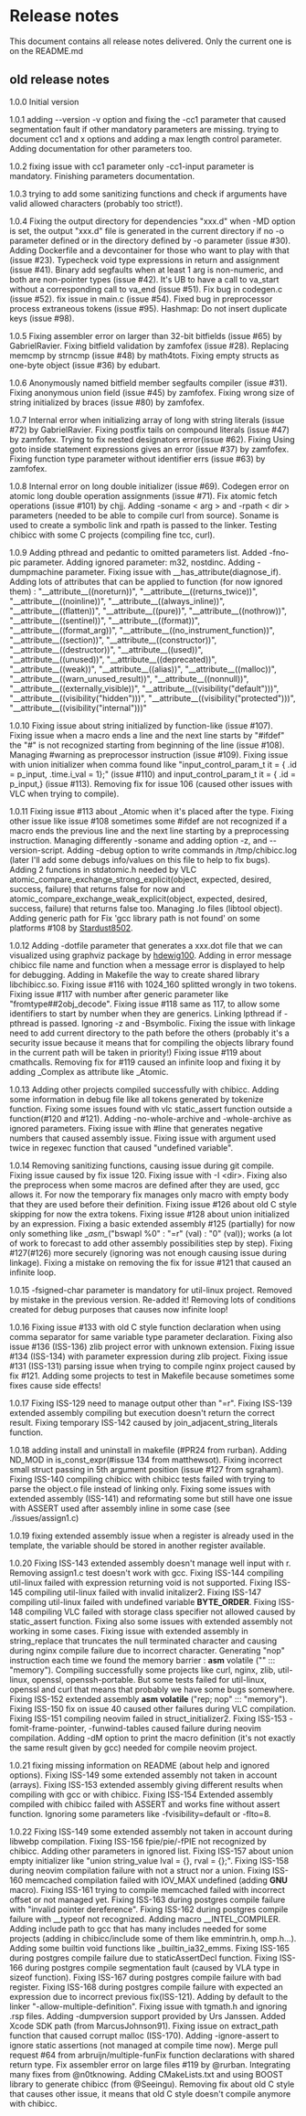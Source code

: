 # Release notes

This document contains all release notes delivered. Only the current one is on the README.md

## old release notes

1.0.0 Initial version

1.0.1 adding --version -v option and fixing the -cc1 parameter that caused segmentation fault if other mandatory parameters are missing.
trying to document cc1 and x options and adding a max length control parameter. Adding documentation for other parameters too.

1.0.2 fixing issue with cc1 parameter only -cc1-input parameter is mandatory. Finishing parameters documentation.

1.0.3 trying to add some sanitizing functions and check if arguments have valid allowed characters (probably too strict!).

1.0.4 Fixing the output directory for dependencies "xxx.d" when -MD option is set, the output "xxx.d" file is generated in the current directory if no -o parameter defined or in the directory defined by -o parameter (issue #30). Adding Dockerfile and a devcontainer for those who want to play with that (issue #23). Typecheck void type expressions in return and assignment (issue #41). Binary add segfaults when at least 1 arg is non-numeric, and both are non-pointer types (issue #42). It's UB to have a call to va_start without a corresponding call to va_end (issue #51). Fix bug in codegen.c (issue #52). fix issue in main.c (issue #54). Fixed bug in preprocessor process extraneous tokens (issue #95). Hashmap: Do not insert duplicate keys (issue #98).

1.0.5 Fixing assembler error on larger than 32-bit bitfields (issue #65) by GabrielRavier. Fixing bitfield validation by zamfofex (issue #28). Replacing memcmp by strncmp (issue #48) by math4tots. Fixing empty structs as one-byte object (issue #36) by edubart.

1.0.6 Anonymously named bitfield member segfaults compiler (issue #31). Fixing anonymous union field (issue #45) by zamfofex. Fixing wrong size of string initialized by braces (issue #80) by zamfofex.

1.0.7 Internal error when initializing array of long with string literals (issue #72) by GabrielRavier. Fixing postfix tails on compound literals (issue #47) by zamfofex. Trying to fix nested designators error(issue #62). Fixing Using goto inside statement expressions gives an error (issue #37) by zamfofex. Fixing function type parameter without identifier errs (issue #63) by zamfofex.

1.0.8 Internal error on long double initializer (issue #69). Codegen error on atomic long double operation assignments (issue #71). Fix atomic fetch operations (issue #101) by chjj. Adding -soname < arg > and -rpath < dir > parameters (needed to be able to compile curl from source). Soname is used to create a symbolic link and rpath is passed to the linker. Testing chibicc with some C projects (compiling fine tcc, curl).

1.0.9 Adding pthread and pedantic to omitted parameters list. Added -fno-pic parameter. Adding ignored parameter: m32, nostdinc. Adding -dumpmachine parameter. Fixing issue with \_\_has_attribute(diagnose_if). Adding lots of attributes that can be applied to function (for now ignored them) : "\_\_attribute\_\_((noreturn))", "\_\_attribute\_\_((returns_twice))",
"\_\_attribute\_\_((noinline))", "\_\_attribute\_\_((always_inline))", "\_\_attribute\_\_((flatten))", "\_\_attribute\_\_((pure))",
"\_\_attribute\_\_((nothrow))", "\_\_attribute\_\_((sentinel))", "\_\_attribute\_\_((format))", "\_\_attribute\_\_((format_arg))",
"\_\_attribute\_\_((no_instrument_function))", "\_\_attribute\_\_((section))", "\_\_attribute\_\_((constructor))",
"\_\_attribute\_\_((destructor))", "\_\_attribute\_\_((used))", "\_\_attribute\_\_((unused))", "\_\_attribute\_\_((deprecated))",
"\_\_attribute\_\_((weak))", "\_\_attribute\_\_((alias))", "\_\_attribute\_\_((malloc))",
"\_\_attribute\_\_((warn_unused_result))", "\_\_attribute\_\_((nonnull))", "\_\_attribute\_\_((externally_visible))",
"\_\_attribute\_\_((visibility(\"default\")))", "\_\_attribute\_\_((visibility(\"hidden\")))",
"\_\_attribute\_\_((visibility(\"protected\")))", "\_\_attribute\_\_((visibility(\"internal\")))"

1.0.10 Fixing issue about string initialized by function-like (issue #107). Fixing issue when a macro ends a line and the next line starts by "#ifdef" the "#" is not recognized starting from beginning of the line (issue #108). Managing \#warning as preprocessor instruction (issue #109). Fixing issue with union initializer when comma found like "input_control_param_t it = { .id = p_input, .time.i_val = 1};" (issue #110) and input_control_param_t it = { .id = p_input,} (issue #113). Removing fix for issue 106 (caused other issues with VLC when trying to compile).

1.0.11 Fixing issue #113 about \_Atomic when it's placed after the type. Fixing other issue like issue #108 sometimes some #ifdef are not recognized if a macro ends the previous line and the next line starting by a preprocessing instruction. Managing differently -soname and adding option -z, and --version-script. Adding -debug option to write commands in /tmp/chibicc.log (later I'll add some debugs info/values on this file to help to fix bugs). Adding 2 functions in stdatomic.h needed by VLC atomic_compare_exchange_strong_explicit(object, expected, desired, success, failure) that returns false for now and atomic_compare_exchange_weak_explicit(object, expected, desired, success, failure) that returns false too. Managing .lo files (libtool object). Adding generic path for Fix 'gcc library path is not found' on some platforms #108 by [Stardust8502](https://github.com/Stardust8502/chibicc). 

1.0.12 Adding -dotfile parameter that generates a xxx.dot file that we can visualized using graphviz package by [hdewig100](https://github.com/hedwig100/chibicc). Adding in error message chibicc file name and function when a message error is displayed to help for debugging. Adding in Makefile the way to create shared library libchibicc.so. Fixing issue #116 with 1024_160 splitted wrongly in two tokens. Fixing issue #117 with number after generic parameter like "fromtype##2obj_decode". Fixing issue #118 same as 117, to allow some identifiers to start by number when they are generics. Linking lpthread if -pthread is passed. Ignoring -z and -Bsymbolic. Fixing the issue with linkage need to add current directory to the path before the others (probably it's a security issue because it means that for compiling the objects library found in the current path will be taken in priority!)
Fixing issue #119 about cmathcalls. Removing fix for #119 caused an infinite loop and fixing it by adding _Complex as attribute like _Atomic.

1.0.13 Adding other projects compiled successfully with chibicc. Adding some information in debug file like all tokens generated by tokenize function. Fixing some issues found with vlc static_assert function outside a function(#120 and #121). Adding -no-whole-archive and -whole-archive as ignored parameters. Fixing issue with #line that generates negative numbers that caused assembly issue. Fixing issue with argument used twice in regexec function that caused "undefined variable".

1.0.14 Removing sanitizing functions, causing issue during git compile. Fixing issue caused by fix issue 120. Fixing issue with -I \<dir\>. Fixing also the preprocess when some macros are defined after they are used, gcc allows it. For now the temporary fix manages only macro with empty body that they are used before their definition. Fixing issue #126 about old C style skipping for now the extra tokens. Fixing issue #128 about union initialized by an expression. Fixing a basic extended assembly #125 (partially) for now only something like 	\__asm\__("bswapl %0" : "=r" (val) : "0" (val)); works (a lot of work to forecast to add other assembly possibilities step by step). Fixing #127(#126) more securely (ignoring was not enough causing issue during linkage). Fixing a mistake on removing the fix for issue #121 that caused an infinite loop.

1.0.15 -fsigned-char parameter is mandatory for util-linux project. Removed by mistake in the previous version. Re-added it! Removing lots of conditions created for debug purposes that causes now infinite loop!

1.0.16  Fixing issue #133 with old C style function declaration when using comma separator for same variable type parameter declaration. Fixing also issue #136 (ISS-136) zlib project error with unknown extension. Fixing issue #134 (ISS-134) with parameter expression during zlib project.
Fixing issue #131 (ISS-131) parsing issue when trying to compile nginx project caused by fix #121. Adding some projects to test in Makefile because sometimes some fixes cause side effects!

1.0.17 Fixing ISS-129 need to manage output other than "=r". Fixing ISS-139 extended assembly compiling but execution doesn't return the correct result. Fixing temporary ISS-142 caused by join_adjacent_string_literals function.

1.0.18    adding install and uninstall in makefile (#PR24 from rurban). Adding ND_MOD in is_const_expr(#issue 134 from matthewsot). Fixing incorrect small struct passing in 5th argument position (issue #127 from sgraham). Fixing ISS-140 compiling chibicc with chibicc tests failed with trying to parse the object.o file instead of linking only. Fixing some issues with extended assembly (ISS-141) and reformating some but still have one issue with ASSERT used after assembly inline in some case (see ./issues/assign1.c)


1.0.19    fixing extended assembly issue when a register is already used in the template, the variable should be stored in another register available.


1.0.20    Fixing ISS-143 extended assembly doesn't manage well input with r. Removing assign1.c test doesn't work with gcc. Fixing ISS-144 compiling util-linux failed with expression returning void is not supported. Fixing ISS-145 compiling util-linux failed with invalid initalizer2. Fixing ISS-147 compiling util-linux failed with undefined variable __BYTE_ORDER__. Fixing ISS-148 compiling VLC failed with storage class specifier not allowed caused by static_assert function. Fixing also some issues with extended assembly not working in some cases. Fixing issue with extended assembly in string_replace that truncates the null terminated character and causing during nginx compile failure due to incorrect character. Generating "nop" instruction each time we found the memory barrier : __asm__ volatile ("" ::: "memory"). Compiling successfully some projects like curl, nginx, zlib, util-linux, openssl, openssh-portable. But some tests failed for util-linux, openssl and curl that means that probably we have some bugs somewhere. Fixing ISS-152 extended assembly   __asm__ __volatile__ ("rep; nop" ::: "memory"). Fixing ISS-150 fix on issue 40 caused other failures during VLC compilation. Fixing ISS-151 compiling neovim failed in struct_initializer2. Fixing ISS-153 -fomit-frame-pointer, -funwind-tables caused failure during neovim compilation. Adding -dM option to print the macro definition (it's not exactly the same result given by gcc) needed for compile neovim project.

1.0.21    fixing missing information on README (about help and ignored options). Fixing ISS-149 some extended assembly not taken in account (arrays). Fixing ISS-153 extended assembly giving different results when compiling with gcc or with chibicc. Fixing ISS-154 Extended assembly compiled with chibicc failed with ASSERT and works fine without assert function. Ignoring some parameters like -fvisibility=default or -flto=8.


1.0.22    Fixing ISS-149 some extended assembly not taken in account during libwebp compilation. Fixing ISS-156 fpie/pie/-fPIE not recognized by chibicc. Adding other parameters in ignored list. Fixing ISS-157 about union empty initializer like "union string_value lval = {}, rval = {};". Fixing ISS-158 during neovim compilation failure with not a struct nor a union. Fixing ISS-160 memcached compilation failed with IOV_MAX undefined (adding __GNU__ macro). Fixing ISS-161 trying to compile memcached failed with incorrect offset or not managed yet. Fixing ISS-163 during postgres compile failure with "invalid pointer dereference". Fixing ISS-162 during postgres compile failure with __typeof not recognized. Adding macro __INTEL_COMPILER. Adding include path to gcc that has many includes needed for some projects (adding in chibicc/include some of them like emmintrin.h, omp.h...). Adding some builtin void functions like _builtin_ia32_emms. Fixing ISS-165 during postgres compile failure due to staticAssertDecl function. Fixing ISS-166 during postgres compile segmentation fault (caused by VLA type in sizeof function). Fixing ISS-167 during postgres compile failure with bad register. Fixing ISS-168 during postgres compile failure with expected an expression due to incorrect previous fix(ISS-121). Adding by default to the linker "-allow-multiple-definition". Fixing issue with tgmath.h and ignoring .rsp files. Adding -dumpversion support provided by Urs Janssen.  Added Xcode SDK path (from MarcusJohnson91). Fixing issue on extract_path function that caused corrupt malloc (ISS-170). Adding -ignore-assert to ignore static assertions (not managed at compile time now). Merge pull request #64 from arbruijn/multiple-funFix function declarations with shared return type.  Fix assembler error on large files #119 by @rurban. Integrating many fixes from @n0tknowing. Adding CMakeLists.txt and using BOOST library to generate chibicc (from @Seeingu). Removing fix about old C style that causes other issue, it means that old C style doesn't compile anymore with chibicc.


